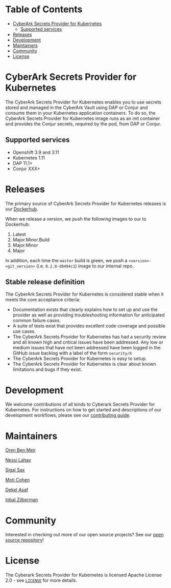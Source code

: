 # Table of Contents

- [CyberArk Secrets Provider for Kubernetes](#cyberArk-secrets-provider-for-kubernetes)
    - [Supported services](#supported-services)
- [Releases](#releases)
- [Development](#development)
- [Maintainers](#maintainers)
- [Community](#community)
- [License](#license)

# CyberArk Secrets Provider for Kubernetes

The CyberArk Secrets Provider for Kubernetes enables you to use secrets stored and managed in the CyberArk Vault 
using DAP or Conjur and consume them in your Kubernetes application containers. To do so, the CyberArk Secrets 
Provider for Kubernetes image runs as an init container and provides the Conjur secrets, required by the pod, 
from DAP or Conjur.

## Supported services

- Openshift 3.9 and 3.11
- Kubernetes 1.11
- DAP 11.1+
- Conjur XXX+

# Releases

The primary source of CyberArk Secrets Provider for Kubernetes releases is our [Dockerhub](https://hub.docker.com/u/cyberark).

When we release a version, we push the following images to our to Dockerhub:
1. Latest
1. Major.Minor.Build
1. Major.Minor
1. Major

In addition, each time the `master` build is green, we push a `<version>-<git_version>` (i.e. `0.2.0-d9494c1`) image to our internal repo.

## Stable release definition

The CyberArk Secrets Provider for Kubernetes is considered stable when it meets the core acceptance criteria:

- Documentation exists that clearly explains how to set up and use the provider as well as providing troubleshooting
information for anticipated common failure cases.
- A suite of tests exist that provides excellent code coverage and possible use cases.
- The CyberArk Secrets Provider for Kubernetes has had a security review and all known high and critical issues have been addressed.
Any low or medium issues that have not been addressed have been logged in the GitHub issue backlog with a label of the form `security/X`
- The CyberArk Secrets Provider for Kubernetes is easy to setup.
- The CyberArk Secrets Provider for Kubernetes is clear about known limitations and bugs if they exist.

# Development

We welcome contributions of all kinds to Cyberark Secrets Provider for Kubernetes. For instructions on
how to get started and descriptions of our development workflows, please see our
[contributing guide](CONTRIBUTING.md). 

# Maintainers

[Oren Ben Meir](https://github.com/orenbm)

[Nessi Lahav](https://github.com/nessiLahav)

[Sigal Sax](https://github.com/sigalsax)

[Moti Cohen](https://github.com/moticless)
 
[Dekel Asaf](https://github.com/tovli)

[Inbal Zilberman](https://github.com/InbalZilberman)

# Community

Interested in checking out more of our open source projects? See our [open source repository](https://github.com/cyberark/)!

# License

The Cyberark Secrets Provider for Kubernetes is licensed Apache License 2.0 - see [`LICENSE`](LICENSE) for more details.
